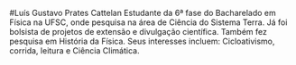 #Luís Gustavo Prates Cattelan
Estudante da 6ª fase do Bacharelado em Física na UFSC, onde pesquisa na área de Ciência do Sistema Terra. Já foi bolsista de projetos de extensão e divulgação científica.
Também fez pesquisa em História da Física.
Seus interesses incluem: Cicloativismo, corrida, leitura e Ciência Climática.
